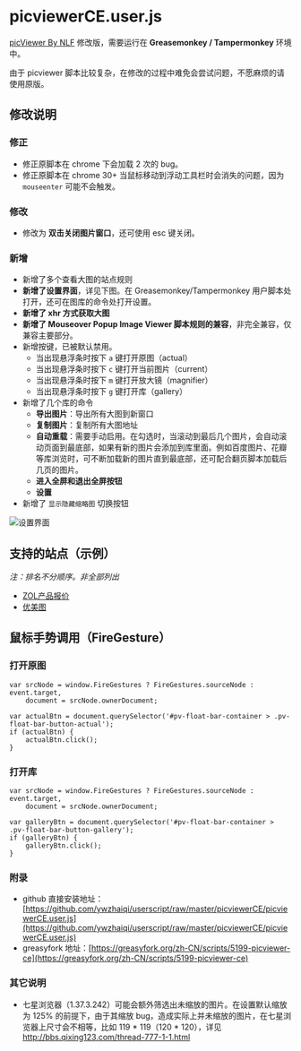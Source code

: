 picviewerCE.user.js
===================

[picViewer By NLF](http://userscripts-mirror.org/scripts/show/105741) 修改版，需要运行在 **Greasemonkey / Tampermonkey** 环境中。

由于 picviewer 脚本比较复杂，在修改的过程中难免会尝试问题，不愿麻烦的请使用原版。

## 修改说明

### 修正

- 修正原脚本在 chrome 下会加载 2 次的 bug。
- 修正原脚本在 chrome 30+ 当鼠标移动到浮动工具栏时会消失的问题，因为 `mouseenter` 可能不会触发。

### 修改

- 修改为 **双击关闭图片窗口**，还可使用 esc 键关闭。

### 新增

- 新增了多个查看大图的站点规则
- **新增了设置界面**，详见下图。在 Greasemonkey/Tampermonkey 用户脚本处打开，还可在图库的命令处打开设置。
- **新增了 xhr 方式获取大图**
- **新增了 Mouseover Popup Image Viewer 脚本规则的兼容**，非完全兼容，仅兼容主要部分。
- 新增按键，已被默认禁用。
    - 当出现悬浮条时按下 `a` 键打开原图（actual）
    - 当出现悬浮条时按下 `c` 键打开当前图片（current）
    - 当出现悬浮条时按下 `m` 键打开放大镜（magnifier）
    - 当出现悬浮条时按下 `g` 键打开库（gallery）
- 新增了几个库的命令
    - **导出图片**：导出所有大图到新窗口
    - **复制图片**：复制所有大图地址
    - **自动重载**：需要手动启用。在勾选时，当滚动到最后几个图片，会自动滚动页面到最底部，如果有新的图片会添加到库里面。例如百度图片、花瓣等库浏览时，可不断加载新的图片直到最底部，还可配合翻页脚本加载后几页的图片。
    - **进入全屏和退出全屏按钮**
    - **设置**
- 新增了 `显示隐藏缩略图` 切换按钮

![设置界面](https://github.com/ywzhaiqi/userscript/raw/master/picviewerCE/config.png)

## 支持的站点（示例）

*注：排名不分顺序。非全部列出*

- [ZOL产品报价](http://detail.zol.com.cn/240/239857/pic.shtml)
- [优美图](http://www.topit.me/)

## 鼠标手势调用（FireGesture）

### 打开原图

    var srcNode = window.FireGestures ? FireGestures.sourceNode : event.target,
        document = srcNode.ownerDocument;

    var actualBtn = document.querySelector('#pv-float-bar-container > .pv-float-bar-button-actual');
    if (actualBtn) {
        actualBtn.click();
    }

### 打开库

    var srcNode = window.FireGestures ? FireGestures.sourceNode : event.target,
        document = srcNode.ownerDocument;

    var galleryBtn = document.querySelector('#pv-float-bar-container > .pv-float-bar-button-gallery');
    if (galleryBtn) {
        galleryBtn.click();
    }

### 附录

- github 直接安装地址：[https://github.com/ywzhaiqi/userscript/raw/master/picviewerCE/picviewerCE.user.js](https://github.com/ywzhaiqi/userscript/raw/master/picviewerCE/picviewerCE.user.js)
- greasyfork 地址：[https://greasyfork.org/zh-CN/scripts/5199-picviewer-ce](https://greasyfork.org/zh-CN/scripts/5199-picviewer-ce)

### 其它说明

- 七星浏览器（1.37.3.242）可能会额外筛选出未缩放的图片。在设置默认缩放为 125% 的前提下，由于其缩放 bug，造成实际上并未缩放的图片，在七星浏览器上尺寸会不相等，比如 119 * 119（120 * 120），详见 http://bbs.qixing123.com/thread-777-1-1.html